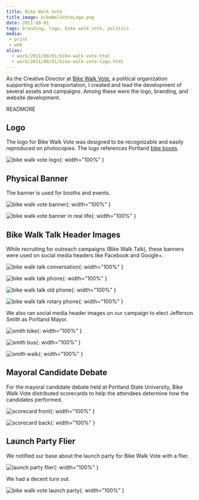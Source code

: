 ```yaml
---
title: Bike Walk Vote
title_image: bikeWalkVoteLogo.png
date: 2011-08-01
tags: branding, logo, bike walk vote, politics
media: 
 - print
 - web
alias: 
  - work/2011/08/01/bike-walk-vote.html
  - work/2011/08/01/bike-walk-vote-logo.html
---
```


As the Creative Director at [Bike Walk Vote](http://bikewalkvote.org), a political 
organization supporting active transportation, I created and lead the development
of several assets and campaigns. Among these were the logo, branding, and website
development.

READMORE

## Logo

The logo for Bike Walk Vote was designed to be recognizable and easily reproduced
on photocopies. The logo references Portland [bike boxes][bikebox].

![bike walk vote logo](/images/bikeWalkVoteLogo.png){: width="100%" }

## Physical Banner

The banner is used for booths and events.

![bike walk vote banner](/images/BWVHorizontal3x10.min.jpg){: width="100%" }

![bike walk vote banner in real life](/images/banner-in-life.min.jpg){: width="100%" }

## Bike Walk Talk Header Images

While recruiting for outreach campaigns (Bike Walk Talk), these banners were 
used on social media headers like Facebook and Google+.

![bike walk talk conversation](/images/conversation001.min.jpg){: width="100%" }

![bike walk talk phone](/images/phone001.min.jpg){: width="100%" }

![bike walk talk old phone](/images/phone002.min.jpg){: width="100%" }

![bike walk talk rotary phone](/images/phone003.min.jpg){: width="100%" }

We also ran social media header images on our campaign to elect Jefferson Smith
as Portland Mayor.

![smith bike](/images/smith-bike.min.png){: width="100%" }

![smith bus](/images/smith-bus.min.png){: width="100%" }

![smith walk](/images/smith-walk.min.png){: width="100%" }

## Mayoral Candidate Debate

For the mayoral candidate debate held at Portland State University, Bike Walk 
Vote distributed scorecards to help the attendees determine how the candidates
performed.

![scorecard front](/images/bwv-candidate-stackup-1.min.jpg){: width="100%" }

![scorecard back](/images/bwv-candidate-stackup-2.min.jpg){: width="100%" }

## Launch Party Flier

We notified our base about the launch party for Bike Walk Vote with a flier. 

![launch party flier](/images/flyer_v0_normal.min.png){: width="100%" }

We had a decent turn out.

![bike walk vote launch party](/images/launchparty-turnout.min.jpg){: width="100%" }

[bikebox]: http://www.portlandoregon.gov/transportation/article/185112
